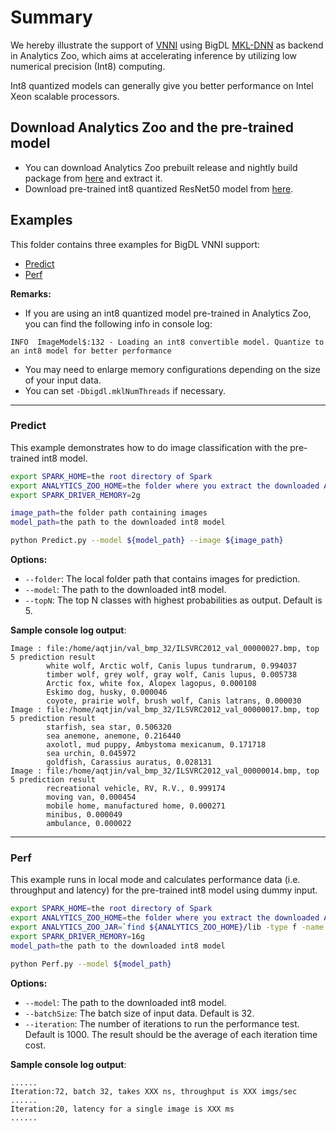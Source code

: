# Summary
We hereby illustrate the support of [VNNI](https://en.wikichip.org/wiki/x86/avx512vnni) using BigDL [MKL-DNN](https://github.com/intel/mkl-dnn) as backend in Analytics Zoo, which aims at accelerating inference by utilizing low numerical precision (Int8) computing. 

Int8 quantized models can generally give you better performance on Intel Xeon scalable processors.

## Download Analytics Zoo and the pre-trained model
- You can download Analytics Zoo prebuilt release and nightly build package from [here](https://analytics-zoo.github.io/master/#release-download/) and extract it.
- Download pre-trained int8 quantized ResNet50 model from [here](https://sourceforge.net/projects/analytics-zoo/files/analytics-zoo-models/image-classification/analytics-zoo_resnet-50-int8_imagenet_0.5.0.model).

## Examples
This folder contains three examples for BigDL VNNI support:
- [Predict](#predict)
- [Perf](#perf)

__Remarks:__
- If you are using an int8 quantized model pre-trained in Analytics Zoo, you can find the following info in console log:
```
INFO  ImageModel$:132 - Loading an int8 convertible model. Quantize to an int8 model for better performance
```
- You may need to enlarge memory configurations depending on the size of your input data.
- You can set `-Dbigdl.mklNumThreads` if necessary.

---
### Predict
This example demonstrates how to do image classification with the pre-trained int8 model.

```bash
export SPARK_HOME=the root directory of Spark
export ANALYTICS_ZOO_HOME=the folder where you extract the downloaded Analytics Zoo zip package
export SPARK_DRIVER_MEMORY=2g

image_path=the folder path containing images
model_path=the path to the downloaded int8 model

python Predict.py --model ${model_path} --image ${image_path}

```

__Options:__
- `--folder`: The local folder path that contains images for prediction.
- `--model`: The path to the downloaded int8 model.
- `--topN`: The top N classes with highest probabilities as output. Default is 5.

__Sample console log output__:
```
Image : file:/home/aqtjin/val_bmp_32/ILSVRC2012_val_00000027.bmp, top 5 prediction result
        white wolf, Arctic wolf, Canis lupus tundrarum, 0.994037
        timber wolf, grey wolf, gray wolf, Canis lupus, 0.005738
        Arctic fox, white fox, Alopex lagopus, 0.000108
        Eskimo dog, husky, 0.000046
        coyote, prairie wolf, brush wolf, Canis latrans, 0.000030
Image : file:/home/aqtjin/val_bmp_32/ILSVRC2012_val_00000017.bmp, top 5 prediction result
        starfish, sea star, 0.506320
        sea anemone, anemone, 0.216440
        axolotl, mud puppy, Ambystoma mexicanum, 0.171718
        sea urchin, 0.045972
        goldfish, Carassius auratus, 0.028131
Image : file:/home/aqtjin/val_bmp_32/ILSVRC2012_val_00000014.bmp, top 5 prediction result
        recreational vehicle, RV, R.V., 0.999174
        moving van, 0.000454
        mobile home, manufactured home, 0.000271
        minibus, 0.000049
        ambulance, 0.000022
```

---
### Perf
This example runs in local mode and calculates performance data (i.e. throughput and latency) for the pre-trained int8 model using dummy input.

```bash
export SPARK_HOME=the root directory of Spark
export ANALYTICS_ZOO_HOME=the folder where you extract the downloaded Analytics Zoo zip package
export ANALYTICS_ZOO_JAR=`find ${ANALYTICS_ZOO_HOME}/lib -type f -name "analytics-zoo*jar-with-dependencies.jar"`
export SPARK_DRIVER_MEMORY=16g
model_path=the path to the downloaded int8 model

python Perf.py --model ${model_path}
```

__Options:__
- `--model`: The path to the downloaded int8 model.
- `--batchSize`: The batch size of input data. Default is 32.
- `--iteration`: The number of iterations to run the performance test. Default is 1000. The result should be the average of each iteration time cost.

__Sample console log output__:
```
......
Iteration:72, batch 32, takes XXX ns, throughput is XXX imgs/sec
......
Iteration:20, latency for a single image is XXX ms
......
```
